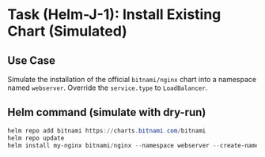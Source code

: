 # Task (Helm-J-1): Install Existing Chart (Simulated)

## Use Case
Simulate the installation of the official `bitnami/nginx` chart into a namespace named `webserver`. Override the `service.type` to `LoadBalancer`.

## Helm command (simulate with dry-run)
```powershell
helm repo add bitnami https://charts.bitnami.com/bitnami
helm repo update
helm install my-nginx bitnami/nginx --namespace webserver --create-namespace --set service.type=LoadBalancer --dry-run --debug
``` 